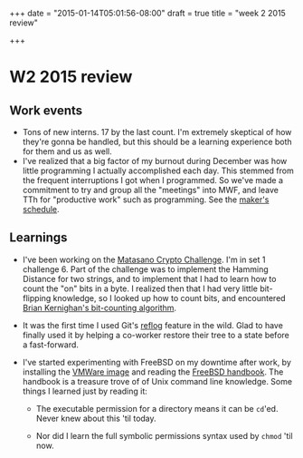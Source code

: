 +++
date = "2015-01-14T05:01:56-08:00"
draft = true
title = "week 2 2015 review"

+++

# W2 2015 review

## Work events

- Tons of new interns. 17 by the last count. I'm extremely skeptical
  of how they're gonna be handled, but this should be a learning
  experience both for them and us as well.
- I've realized that a big factor of my burnout during December was
  how little programming I actually accomplished each day. This
  stemmed from the frequent interruptions I got when I programmed. So
  we've made a commitment to try and group all the "meetings" into
  MWF, and leave TTh for "productive work" such as programming. See
  the [maker's schedule](http://www.paulgraham.com/makersschedule.html).


## Learnings

- I've been working on the
  [Matasano Crypto Challenge](http://cryptopals.com/). I'm in set 1
  challenge 6. Part of the challenge was to implement the Hamming
  Distance for two strings, and to implement that I had to learn how
  to count the "on" bits in a byte. I realized then that I had very
  little bit-flipping knowledge, so I looked up how to count bits, and
  encountered
  [Brian Kernighan's bit-counting algorithm](http://stackoverflow.com/questions/12380478/bits-counting-algorithm-brian-kernighan-in-an-integer-time-complexity).

- It was the first time I used Git's [reflog](http://git-scm.com/docs/git-reflog) feature in the
  wild. Glad to have finally used it by helping a co-worker restore
  their tree to a state before a fast-forward.

- I've started experimenting with FreeBSD on my downtime after work,
  by installing the
  [VMWare image](ftp://ftp.freebsd.org/pub/FreeBSD/releases/VM-IMAGES/10.1-RELEASE/amd64/Latest/)
  and reading the
  [FreeBSD handbook](https://www.freebsd.org/doc/handbook/). The
  handbook is a treasure trove of of Unix command line knowledge. Some
  things I learned just by reading it:

    - The executable permission for a directory means it can be `cd`'ed. Never knew about this 'til today.

    - Nor did I learn the full symbolic permissions syntax used by `chmod` 'til now.
